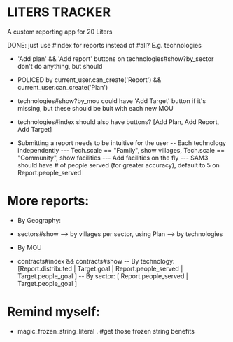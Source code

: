 # LITERS TRACKER
A custom reporting app for 20 Liters

DONE: just use #index for reports instead of #all? E.g. technologies

* 'Add plan' && 'Add report' buttons on technologies#show?by_sector don't do anything, but should
- POLICED by current_user.can_create('Report') && current_user.can_create('Plan')

* technologies#show?by_mou could have 'Add Target' button if it's missing, but these should be buit with each new MOU

* technologies#index should also have buttons? [Add Plan, Add Report, Add Target]

* Submitting a report needs to be intuitive for the user
-- Each technology independently
--- Tech.scale == "Family", show villages, Tech.scale == "Community", show facilities
--- Add facilities on the fly
--- SAM3 should have # of people served (for greater accuracy), default to 5 on Report.people_served

# More reports:
* By Geography:
- sectors#show
--> by villages per sector, using Plan
--> by technologies

* By MOU
- contracts#index && contracts#show
-- By technology: [Report.distributed | Target.goal | Report.people_served | Target.people_goal ]
-- By sector: [ Report.people_served | Target.people_goal ]

# Remind myself:
* magic_frozen_string_literal . #get those frozen string benefits
